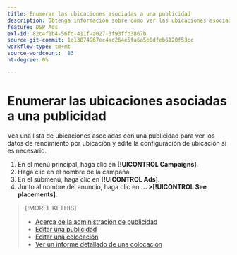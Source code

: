 ```yaml
---
title: Enumerar las ubicaciones asociadas a una publicidad
description: Obtenga información sobre cómo ver las ubicaciones asociadas a una publicidad.
feature: DSP Ads
exl-id: 82c4f1b4-56fd-411f-a027-3f93ffb3867b
source-git-commit: 1c13874967ec4ad264e5fa6a5e0dfeb6120f53cc
workflow-type: tm+mt
source-wordcount: '83'
ht-degree: 0%

---
```


# Enumerar las ubicaciones asociadas a una publicidad

Vea una lista de ubicaciones asociadas con una publicidad para ver los datos de rendimiento por ubicación y edite la configuración de ubicación si es necesario.

1. En el menú principal, haga clic en **[!UICONTROL Campaigns]**.
1. Haga clic en el nombre de la campaña.
1. En el submenú, haga clic en **[!UICONTROL Ads]**.
1. Junto al nombre del anuncio, haga clic en  **... >[!UICONTROL See placements]**.

>[!MORELIKETHIS]
>
>* [Acerca de la administración de publicidad](ad-about.md)
>* [Editar una publicidad](ad-edit.md)
>* [Editar una colocación](/help/dsp/campaign-management/placements/placement-edit.md)
>* [Ver un informe detallado de una colocación](/help/dsp/campaign-management/placements/placement-view-report.md)

